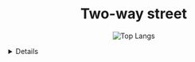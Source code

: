 <div align="center"> 
  
  <h1> Two-way street </h1>

![Top Langs](https://github-readme-stats.vercel.app/api/top-langs/?username=komandod&layout=compact)

</div>

<details>
<pre>
   🟧 I'm Komando
   📟 Engineering student and Infosec Enthusiast
   🔄 Reverse Engineering
   🧨 Exploit & Malware Development
   🧨 Penetration Testing
</pre>
</details>
